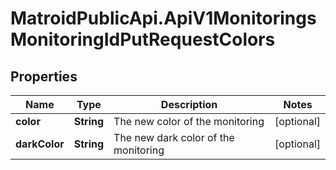 # MatroidPublicApi.ApiV1MonitoringsMonitoringIdPutRequestColors

## Properties

Name | Type | Description | Notes
------------ | ------------- | ------------- | -------------
**color** | **String** | The new color of the monitoring | [optional] 
**darkColor** | **String** | The new dark color of the monitoring | [optional] 


